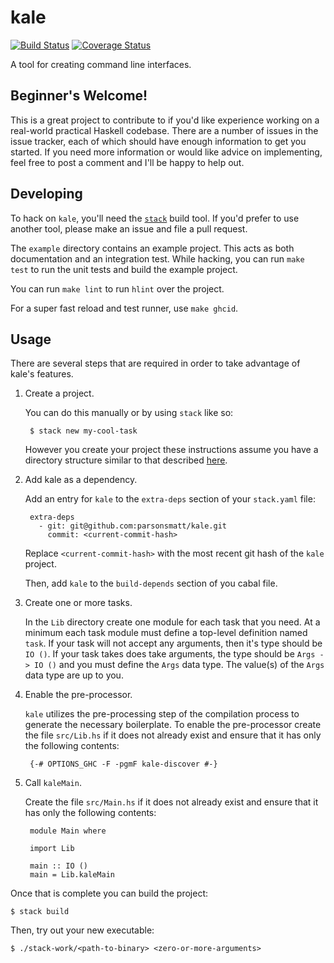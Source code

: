 # kale

[![Build Status](https://travis-ci.org/parsonsmatt/kale.svg?branch=master)](https://travis-ci.org/parsonsmatt/kale)
[![Coverage Status](https://coveralls.io/repos/github/parsonsmatt/kale/badge.svg?branch=master)](https://coveralls.io/github/parsonsmatt/kale?branch=master)

A tool for creating command line interfaces.

## Beginner's Welcome!

This is a great project to contribute to if you'd like experience working on a real-world practical Haskell codebase.
There are a number of issues in the issue tracker, each of which should have enough information to get you started.
If you need more information or would like advice on implementing, feel free to post a comment and I'll be happy to help out.

## Developing

To hack on `kale`, you'll need the [`stack`](https://docs.haskellstack.org/en/stable/README/) build tool.
If you'd prefer to use another tool, please make an issue and file a pull request.

The `example` directory contains an example project.
This acts as both documentation and an integration test.
While hacking, you can run `make test` to run the unit tests and build the example project.

You can run `make lint` to run `hlint` over the project.

For a super fast reload and test runner, use `make ghcid`.

## Usage

There are several steps that are required in order to take advantage of kale's features.

1. Create a project.

    You can do this manually or by using `stack` like so:

        $ stack new my-cool-task

    However you create your project these instructions assume you have a directory
    structure similar to that described
    [here](https://wiki.haskell.org/Structure_of_a_Haskell_project#Directory_Structure).

2. Add kale as a dependency.

    Add an entry for `kale` to the `extra-deps` section of your `stack.yaml`
    file:

	    extra-deps
          - git: git@github.com:parsonsmatt/kale.git
            commit: <current-commit-hash>

    Replace `<current-commit-hash>` with the most recent git hash of the `kale`
    project.

	Then, add `kale` to the `build-depends` section of you cabal file.

3. Create one or more tasks.

    In the `Lib` directory create one module for each task that you need.  At a
    minimum each task module must define a top-level definition named `task`.
    If your task will not accept any arguments, then it's type should be `IO
    ()`.  If your task takes does take arguments, the type should be `Args -> IO
    ()` and you must define the `Args` data type.  The value(s) of the `Args`
    data type are up to you.

4. Enable the pre-processor.

    `kale` utilizes the pre-processing step of the compilation process to generate
    the necessary boilerplate.  To enable the pre-processor create the file
    `src/Lib.hs` if it does not already exist and ensure that it has only the
    following contents:

	    {-# OPTIONS_GHC -F -pgmF kale-discover #-}

5. Call `kaleMain`.

    Create the file `src/Main.hs` if it does not already exist and ensure that
    it has only the following contents:

	    module Main where

        import Lib

        main :: IO ()
        main = Lib.kaleMain

Once that is complete you can build the project:

    $ stack build

Then, try out your new executable:

    $ ./stack-work/<path-to-binary> <zero-or-more-arguments>
